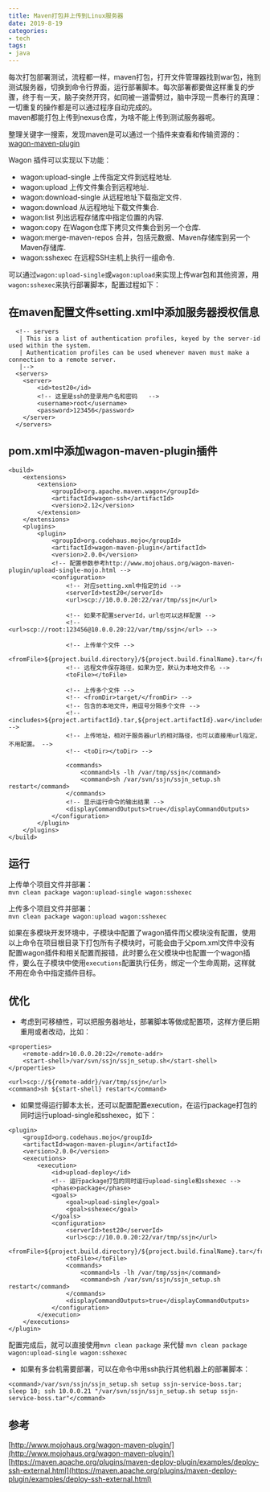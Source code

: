 ```yaml
---
title: Maven打包并上传到Linux服务器
date: 2019-8-19
categories:
- tech
tags:
- java
---
```


每次打包部署测试，流程都一样，maven打包，打开文件管理器找到war包，拖到测试服务器，切换到命令行界面，运行部署脚本。每次部署都要做这样重复的步骤，终于有一天，脑子突然开窍，如同被一道雷劈过，脑中浮现一贯奉行的真理：一切重复的操作都是可以通过程序自动完成的。  
maven都能打包上传到nexus仓库，为啥不能上传到测试服务器呢。
<!-- more -->
整理关键字一搜索，发现maven是可以通过一个插件来查看和传输资源的：[wagon-maven-plugin](http://www.mojohaus.org/wagon-maven-plugin/)  

Wagon 插件可以实现以下功能：
+ wagon:upload-single 上传指定文件到远程地址.
+ wagon:upload 上传文件集合到远程地址.
+ wagon:download-single 从远程地址下载指定文件.
+ wagon:download 从远程地址下载文件集合.
+ wagon:list 列出远程存储库中指定位置的内容.
+ wagon:copy 在Wagon仓库下拷贝文件集合到另一个仓库.
+ wagon:merge-maven-repos 合并，包括元数据、Maven存储库到另一个Maven存储库.
+ wagon:sshexec 在远程SSH主机上执行一组命令.

可以通过`wagon:upload-single`或`wagon:upload`来实现上传war包和其他资源，用`wagon:sshexec`来执行部署脚本，配置过程如下：

## 在maven配置文件setting.xml中添加服务器授权信息  
```
  <!-- servers
   | This is a list of authentication profiles, keyed by the server-id used within the system.
   | Authentication profiles can be used whenever maven must make a connection to a remote server.
   |-->
  <servers>
    <server>
        <id>test20</id>
        <!-- 这里是ssh的登录用户名和密码   -->
        <username>root</username>
        <password>123456</password>
    </server>
  </servers>
```

## pom.xml中添加wagon-maven-plugin插件  
```
<build>
    <extensions>
        <extension>
            <groupId>org.apache.maven.wagon</groupId>
            <artifactId>wagon-ssh</artifactId>
            <version>2.12</version>
        </extension>
    </extensions>
    <plugins>
        <plugin>
            <groupId>org.codehaus.mojo</groupId>
            <artifactId>wagon-maven-plugin</artifactId>
            <version>2.0.0</version>
            <!-- 配置参数参考http://www.mojohaus.org/wagon-maven-plugin/upload-single-mojo.html -->
            <configuration>
                <!-- 对应setting.xml中指定的id -->
                <serverId>test20</serverId>
                <url>scp://10.0.0.20:22/var/tmp/ssjn</url>

                <!-- 如果不配置serverId，url也可以这样配置 -->
                <!-- <url>scp://root:123456@10.0.0.20:22/var/tmp/ssjn</url> -->

                <!-- 上传单个文件 -->
                <fromFile>${project.build.directory}/${project.build.finalName}.tar</fromFile>
                <!-- 远程文件保存路径，如果为空，默认为本地文件名 -->
                <toFile></toFile>

                <!-- 上传多个文件 -->
                <!-- <fromDir>target/</fromDir> -->
                <!-- 包含的本地文件，用逗号分隔多个文件 -->
                <!-- <includes>${project.artifactId}.tar,${project.artifactId}.war</includes> -->
                <!-- 上传地址，相对于服务器url的相对路径，也可以直接用url指定，不用配置。 -->
                <!-- <toDir></toDir> -->

                <commands>
                    <command>ls -lh /var/tmp/ssjn</command>
                    <command>sh /var/svn/ssjn/ssjn_setup.sh restart</command>
                </commands>
                <!-- 显示运行命令的输出结果 -->
                <displayCommandOutputs>true</displayCommandOutputs>
            </configuration>
        </plugin>
    </plugins>
</build>
```
## 运行

上传单个项目文件并部署：  
`mvn clean package wagon:upload-single wagon:sshexec`

上传多个项目文件并部署：  
`mvn clean package wagon:upload wagon:sshexec`

如果在多模块开发环境中，子模块中配置了wagon插件而父模块没有配置，使用以上命令在项目根目录下打包所有子模块时，可能会由于父pom.xml文件中没有配置wagon插件和相关配置而报错，此时要么在父模块中也配置一个wagon插件，要么在子模块中使用`executions`配置执行任务，绑定一个生命周期，这样就不用在命令中指定插件目标。

## 优化

+ 考虑到可移植性，可以把服务器地址，部署脚本等做成配置项，这样方便后期重用或者改动，比如：

```
<properties>
    <remote-addr>10.0.0.20:22</remote-addr>
    <start-shell>/var/svn/ssjn/ssjn_setup.sh</start-shell>
</properties>

<url>scp://${remote-addr}/var/tmp/ssjn</url>
<command>sh ${start-shell} restart</command>
```

+ 如果觉得运行脚本太长，还可以配置配置execution，在运行package打包的同时运行upload-single和sshexec，如下：  
```
<plugin>
    <groupId>org.codehaus.mojo</groupId>
    <artifactId>wagon-maven-plugin</artifactId>
    <version>2.0.0</version>
    <executions>
        <execution>
            <id>upload-deploy</id>
            <!-- 运行package打包的同时运行upload-single和sshexec -->
            <phase>package</phase>
            <goals>
                <goal>upload-single</goal>
                <goal>sshexec</goal>
            </goals>
            <configuration>
                <serverId>test20</serverId>
                <url>scp://10.0.0.20:22/var/tmp/ssjn</url>
                <fromFile>${project.build.directory}/${project.build.finalName}.tar</fromFile>
                <toFile></toFile>
                <commands>
                    <command>ls -lh /var/tmp/ssjn</command>
                    <command>sh /var/svn/ssjn/ssjn_setup.sh restart</command>
                </commands>
                <displayCommandOutputs>true</displayCommandOutputs>
            </configuration>
        </execution>
    </executions>
</plugin>
```

配置完成后，就可以直接使用`mvn clean package` 来代替 `mvn clean package wagon:upload-single wagon:sshexec`

+ 如果有多台机需要部署，可以在命令中用ssh执行其他机器上的部署脚本：  

```  
<command>/var/svn/ssjn/ssjn_setup.sh setup ssjn-service-boss.tar; sleep 10; ssh 10.0.0.21 "/var/svn/ssjn/ssjn_setup.sh setup ssjn-service-boss.tar"</command>
```

## 参考

[http://www.mojohaus.org/wagon-maven-plugin/](http://www.mojohaus.org/wagon-maven-plugin/)
[https://maven.apache.org/plugins/maven-deploy-plugin/examples/deploy-ssh-external.html](https://maven.apache.org/plugins/maven-deploy-plugin/examples/deploy-ssh-external.html)